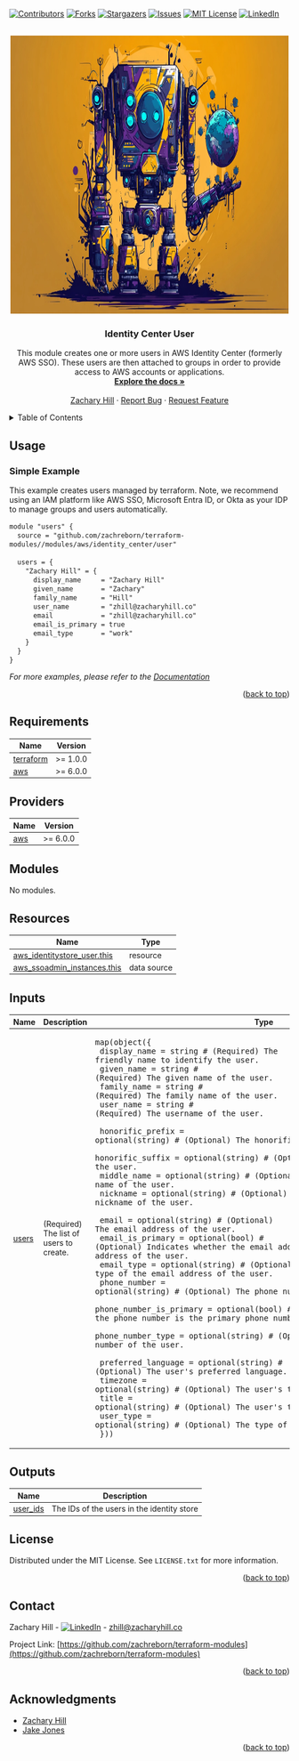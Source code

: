 <!-- Blank module readme template: Do a search and replace with your text editor for the following: `module_name`, `module_description` -->
<!-- Improved compatibility of back to top link: See: https://github.com/othneildrew/Best-README-Template/pull/73 -->

<a name="readme-top"></a>

<!-- PROJECT SHIELDS -->
<!--
*** I'm using markdown "reference style" links for readability.
*** Reference links are enclosed in brackets [ ] instead of parentheses ( ).
*** See the bottom of this document for the declaration of the reference variables
*** for contributors-url, forks-url, etc. This is an optional, concise syntax you may use.
*** https://www.markdownguide.org/basic-syntax/#reference-style-links
-->

[![Contributors][contributors-shield]][contributors-url]
[![Forks][forks-shield]][forks-url]
[![Stargazers][stars-shield]][stars-url]
[![Issues][issues-shield]][issues-url]
[![MIT License][license-shield]][license-url]
[![LinkedIn][linkedin-shield]][linkedin-url]

<!-- PROJECT LOGO -->
<br />
<div align="center">
  <a href="https://github.com/zachreborn/terraform-modules">
    <img src="/images/terraform_modules_logo.webp" alt="Logo" width="500" height="500">
  </a>

<h3 align="center">Identity Center User</h3>
  <p align="center">
    This module creates one or more users in AWS Identity Center (formerly AWS SSO). These users are then attached to groups in order to provide access to AWS accounts or applications.
    <br />
    <a href="https://github.com/zachreborn/terraform-modules"><strong>Explore the docs »</strong></a>
    <br />
    <br />
    <a href="https://zacharyhill.co">Zachary Hill</a>
    ·
    <a href="https://github.com/zachreborn/terraform-modules/issues">Report Bug</a>
    ·
    <a href="https://github.com/zachreborn/terraform-modules/issues">Request Feature</a>
  </p>
</div>

<!-- TABLE OF CONTENTS -->
<details>
  <summary>Table of Contents</summary>
  <ol>
    <li><a href="#usage">Usage</a></li>
    <li><a href="#requirements">Requirements</a></li>
    <li><a href="#providers">Providers</a></li>
    <li><a href="#modules">Modules</a></li>
    <li><a href="#Resources">Resources</a></li>
    <li><a href="#inputs">Inputs</a></li>
    <li><a href="#outputs">Outputs</a></li>
    <li><a href="#license">License</a></li>
    <li><a href="#contact">Contact</a></li>
    <li><a href="#acknowledgments">Acknowledgments</a></li>
  </ol>
</details>

<!-- USAGE EXAMPLES -->

## Usage

### Simple Example

This example creates users managed by terraform. Note, we recommend using an IAM platform like AWS SSO, Microsoft Entra ID, or Okta as your IDP to manage groups and users automatically.

```
module "users" {
  source = "github.com/zachreborn/terraform-modules//modules/aws/identity_center/user"

  users = {
    "Zachary Hill" = {
      display_name     = "Zachary Hill"
      given_name       = "Zachary"
      family_name      = "Hill"
      user_name        = "zhill@zacharyhill.co"
      email            = "zhill@zacharyhill.co"
      email_is_primary = true
      email_type       = "work"
    }
  }
}
```

_For more examples, please refer to the [Documentation](https://github.com/zachreborn/terraform-modules)_

<p align="right">(<a href="#readme-top">back to top</a>)</p>

<!-- terraform-docs output will be input automatically below-->
<!-- terraform-docs markdown table --output-file README.md --output-mode inject .-->
<!-- BEGIN_TF_DOCS -->

## Requirements

| Name                                                                     | Version  |
| ------------------------------------------------------------------------ | -------- |
| <a name="requirement_terraform"></a> [terraform](#requirement_terraform) | >= 1.0.0 |
| <a name="requirement_aws"></a> [aws](#requirement_aws)                   | >= 6.0.0 |

## Providers

| Name                                             | Version  |
| ------------------------------------------------ | -------- |
| <a name="provider_aws"></a> [aws](#provider_aws) | >= 6.0.0 |

## Modules

No modules.

## Resources

| Name                                                                                                                             | Type        |
| -------------------------------------------------------------------------------------------------------------------------------- | ----------- |
| [aws_identitystore_user.this](https://registry.terraform.io/providers/hashicorp/aws/latest/docs/resources/identitystore_user)    | resource    |
| [aws_ssoadmin_instances.this](https://registry.terraform.io/providers/hashicorp/aws/latest/docs/data-sources/ssoadmin_instances) | data source |

## Inputs

| Name                                             | Description                             | Type                                                                                                                                                                                                                                                                                                                                                                                                                                                                                                                                                                                                                                                                                                                                                                                                                                                                                                                                                                                                                                                                                                                                                                                                                                                                                                                                                                                                                                                                                                                                                                                                   | Default | Required |
| ------------------------------------------------ | --------------------------------------- | ------------------------------------------------------------------------------------------------------------------------------------------------------------------------------------------------------------------------------------------------------------------------------------------------------------------------------------------------------------------------------------------------------------------------------------------------------------------------------------------------------------------------------------------------------------------------------------------------------------------------------------------------------------------------------------------------------------------------------------------------------------------------------------------------------------------------------------------------------------------------------------------------------------------------------------------------------------------------------------------------------------------------------------------------------------------------------------------------------------------------------------------------------------------------------------------------------------------------------------------------------------------------------------------------------------------------------------------------------------------------------------------------------------------------------------------------------------------------------------------------------------------------------------------------------------------------------------------------------ | ------- | :------: |
| <a name="input_users"></a> [users](#input_users) | (Required) The list of users to create. | <pre>map(object({<br/> display_name = string # (Required) The friendly name to identify the user.<br/> given_name = string # (Required) The given name of the user.<br/> family_name = string # (Required) The family name of the user.<br/> user_name = string # (Required) The username of the user.<br/><br/> honorific_prefix = optional(string) # (Optional) The honorific prefix of the user.<br/> honorific_suffix = optional(string) # (Optional) The honorific suffix of the user.<br/> middle_name = optional(string) # (Optional) The middle name of the user.<br/> nickname = optional(string) # (Optional) The nickname of the user.<br/><br/> email = optional(string) # (Optional) The email address of the user.<br/> email_is_primary = optional(bool) # (Optional) Indicates whether the email address is the primary email address of the user.<br/> email_type = optional(string) # (Optional) The type of the email address of the user.<br/> phone_number = optional(string) # (Optional) The phone number of the user.<br/> phone_number_is_primary = optional(bool) # (Optional) Indicates whether the phone number is the primary phone number of the user.<br/> phone_number_type = optional(string) # (Optional) The type of the phone number of the user.<br/><br/> preferred_language = optional(string) # (Optional) The user's preferred language.<br/> timezone = optional(string) # (Optional) The user's time zone.<br/> title = optional(string) # (Optional) The user's title.<br/> user_type = optional(string) # (Optional) The type of the user.<br/> }))</pre> | n/a     |   yes    |

## Outputs

| Name                                                        | Description                                |
| ----------------------------------------------------------- | ------------------------------------------ |
| <a name="output_user_ids"></a> [user_ids](#output_user_ids) | The IDs of the users in the identity store |

<!-- END_TF_DOCS -->

<!-- LICENSE -->

## License

Distributed under the MIT License. See `LICENSE.txt` for more information.

<p align="right">(<a href="#readme-top">back to top</a>)</p>

<!-- CONTACT -->

## Contact

Zachary Hill - [![LinkedIn][linkedin-shield]][linkedin-url] - zhill@zacharyhill.co

Project Link: [https://github.com/zachreborn/terraform-modules](https://github.com/zachreborn/terraform-modules)

<p align="right">(<a href="#readme-top">back to top</a>)</p>

<!-- ACKNOWLEDGMENTS -->

## Acknowledgments

- [Zachary Hill](https://zacharyhill.co)
- [Jake Jones](https://github.com/jakeasarus)

<p align="right">(<a href="#readme-top">back to top</a>)</p>

<!-- MARKDOWN LINKS & IMAGES -->
<!-- https://www.markdownguide.org/basic-syntax/#reference-style-links -->

[contributors-shield]: https://img.shields.io/github/contributors/zachreborn/terraform-modules.svg?style=for-the-badge
[contributors-url]: https://github.com/zachreborn/terraform-modules/graphs/contributors
[forks-shield]: https://img.shields.io/github/forks/zachreborn/terraform-modules.svg?style=for-the-badge
[forks-url]: https://github.com/zachreborn/terraform-modules/network/members
[stars-shield]: https://img.shields.io/github/stars/zachreborn/terraform-modules.svg?style=for-the-badge
[stars-url]: https://github.com/zachreborn/terraform-modules/stargazers
[issues-shield]: https://img.shields.io/github/issues/zachreborn/terraform-modules.svg?style=for-the-badge
[issues-url]: https://github.com/zachreborn/terraform-modules/issues
[license-shield]: https://img.shields.io/github/license/zachreborn/terraform-modules.svg?style=for-the-badge
[license-url]: https://github.com/zachreborn/terraform-modules/blob/master/LICENSE.txt
[linkedin-shield]: https://img.shields.io/badge/-LinkedIn-black.svg?style=for-the-badge&logo=linkedin&colorB=555
[linkedin-url]: https://www.linkedin.com/in/zachary-hill-5524257a/
[product-screenshot]: /images/screenshot.webp
[Terraform.io]: https://img.shields.io/badge/Terraform-7B42BC?style=for-the-badge&logo=terraform
[Terraform-url]: https://terraform.io
